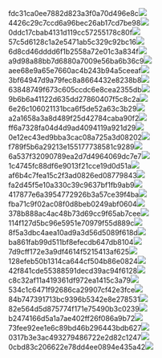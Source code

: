 fdc31ca0ee7882d823a3f0a70d496e8c<img  src="https://img.alicdn.com/bao/uploaded/i3/2639837995/TB2me9npIj_B1NjSZFHXXaDWpXa_!!2639837995.jpg_160x160.jpg">
4426c29c7ccd6a96bec26ab17cd7be98<img  src="https://img.alicdn.com/bao/uploaded/i4/2639837995/O1CN0128vl03pVszyGMqJ_!!2639837995.jpg_160x160.jpg">
0ddc17cbab4131d119cc57255178c80f<img  src="https://img.alicdn.com/bao/uploaded/i1/2639837995/O1CN0128vl0KHRyAexEmp_!!2639837995.jpg_160x160.jpg">
57c5d6128c1a2e5471ab5c329c92bc16<img  src="https://img.alicdn.com/bao/uploaded/i3/2639837995/O1CN0128vl0EHQKbxN3lK_!!2639837995.jpg_160x160.jpg">
6d8cd46dddd6f1b2558a72e01c3a834f<img  src="https://img.alicdn.com/bao/uploaded/i2/2639837995/O1CN0128vl0Ih2dy6u3Fm_!!2639837995.jpg_160x160.jpg">
a9d98a88bb7d6880a7009e56ba6b36c9<img  src="https://img.alicdn.com/bao/uploaded/i2/2639837995/TB2mEA3prZnBKNjSZFGXXbt3FXa_!!2639837995.jpg_160x160.jpg">
aee68e9a65e7660ac4b243b94a5ceeaf<img  src="https://img.alicdn.com/bao/uploaded/i3/2639837995/TB2Z4ECncj_B1NjSZFHXXaDWpXa_!!2639837995.jpg_160x160.jpg">
3bf64947d9a79fec8a8664432e8238b8<img  src="https://img.alicdn.com/bao/uploaded/i4/2639837995/O1CN0128vl0crlIuBjuDl_!!2639837995.jpg_160x160.jpg">
63848749f673c605ccdc6e8cea2355db<img  src="https://img.alicdn.com/bao/uploaded/i1/2639837995/O1CN0128vl0Y8l0ANbkeI_!!2639837995.jpg_160x160.jpg">
9b6b6a41122d635dd27860407f5c8c2a<img  src="https://img.alicdn.com/bao/uploaded/i4/2639837995/O1CN0128vl0WN9kjPa3ZD_!!2639837995.jpg_160x160.jpg">
6e26c106021131bca6f5de52a63c3b29<img  src="https://img.alicdn.com/bao/uploaded/i3/2639837995/O1CN0128vl01xAQZlViQ5_!!2639837995.jpg_160x160.jpg">
a2a1658a3a8d489f25d42784caba90f2<img  src="https://img.alicdn.com/bao/uploaded/i4/2639837995/O1CN0128vl0FocLMl3t6j_!!2639837995.jpg_160x160.jpg">
ff6a7328fa04d4d9ad4094119a921d29<img  src="https://img.alicdn.com/imgextra/i2/2639837995/O1CN0128vl0hxsKxmBse8_!!2639837995.jpg">
0e12ec43ed9bba3cac08a725a3d08202<img  src="https://img.alicdn.com/imgextra/i4/2639837995/O1CN0128vl0jMAdlyKElW_!!2639837995.jpg">
f789f5b6a29213e155177738581c9289<img  src="https://img.alicdn.com/imgextra/i2/2639837995/O1CN0128vl0iUMF5OlIHB_!!2639837995.jpg">
6a537f32090789ea2d7d4964069dc7e7<img  src="https://img.alicdn.com/imgextra/i2/2639837995/O1CN0128vl0h3KV8aHPht_!!2639837995.jpg">
1c4745fc88df6e9013f21cce19d0d51a<img  src="https://img.alicdn.com/imgextra/i3/2639837995/O1CN0128vl0ibBnZ4cLPi_!!2639837995.jpg">
af6b4c7fea15c2f3ad0826ed08779843<img  src="https://img.alicdn.com/imgextra/i4/2639837995/O1CN0128vl0jlNrrPL3sF_!!2639837995.jpg">
fa2d45f5e10a330c39c9637bf1fb9ab9<img  src="https://img.alicdn.com/imgextra/i1/2639837995/O1CN0128vl0imZOHN62OU_!!2639837995.jpg">
417877e6a3954772926b3a57ce39f4ba<img  src="https://img.alicdn.com/imgextra/i1/2639837995/O1CN0128vl0jxDiRTyfZh_!!2639837995.jpg">
fba71c9f02ac08f0d8beb0249abf0604<img  src="https://img.alicdn.com/imgextra/i3/2639837995/O1CN0128vl0iG8xp2SkRy_!!2639837995.jpg">
378b888ac4ac48b73d69cc9f65ab7cee<img  src="https://img.alicdn.com/imgextra/i4/2639837995/O1CN0128vl0imZ3WxhBfo_!!2639837995.jpg">
114f127d5bc96e5951e70979f55d889c<img  src="https://img.alicdn.com/imgextra/i4/2639837995/O1CN0128vl0jxDeHdtEVp_!!2639837995.jpg">
8f5a3dbc4aea10ad9a3d56d5089f618d<img  src="https://img.alicdn.com/imgextra/i4/2639837995/O1CN0128vl0cKf4u6uZid_!!2639837995.jpg">
ba861fab99d511bf8efecdb647db8104<img  src="https://img.alicdn.com/imgextra/i2/2639837995/O1CN0128vl0ip3q6swosh_!!2639837995.jpg">
7d9cff172e3a9df4614f5215413af625<img  src="https://img.alicdn.com/imgextra/i2/2639837995/O1CN0128vl0ibBrju0kbL_!!2639837995.jpg">
128efeb50b1314ca644cf504b86e0824<img  src="https://img.alicdn.com/imgextra/i4/2639837995/O1CN0128vl0iG91yonjo9_!!2639837995.jpg">
42f841cde55388591decd39ac94f6128<img  src="https://img.alicdn.com/imgextra/i2/2639837995/O1CN0128vl0h3MeBF5QD6_!!2639837995.jpg">
c8c32af11a419361df972ea1415c3a79<img  src="https://img.alicdn.com/imgextra/i4/2639837995/O1CN0128vl0cKdT9iGGHN_!!2639837995.jpg">
534c1c6471f92686ca29907cf42e3fce<img  src="https://img.alicdn.com/imgextra/i3/2639837995/O1CN0128vl0j6x3dtcG9R_!!2639837995.jpg">
84b747391713bc9396b5342e8e278531<img  src="https://img.alicdn.com/imgextra/i2/2639837995/O1CN0128vl0ip3VKvg6eN_!!2639837995.jpg">
82e564d5d875774f171e75490b3c0239<img  src="https://img.alicdn.com/imgextra/i3/2639837995/O1CN0128vl0ibCs4W9ZA3_!!2639837995.jpg">
b2474166d5a1a7ae402ff26f086a9b72<img  src="https://img.alicdn.com/imgextra/i3/2639837995/O1CN0128vl0k9ICd4Gjqy_!!2639837995.jpg">
73fee92ee1e6c89bd46b296443bdb627<img  src="https://img.alicdn.com/imgextra/i1/2639837995/O1CN0128vl0hUwMfSIsVo_!!2639837995.jpg">
0317b3e3ac493279486722e2d82c1247<img  src="https://img.alicdn.com/imgextra/i3/2639837995/O1CN0128vl0k9JTb2NPDf_!!2639837995.jpg">
0cbd83c206622e78dd4ee0894e435a42<img  src="https://img.alicdn.com/imgextra/i2/2639837995/O1CN0128vl0hxswNLINK0_!!2639837995.jpg">

